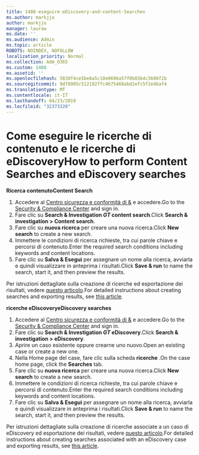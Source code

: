 ```yaml
---
title: 1488-eseguire-eDiscovery-and-content-Searches
ms.author: markjjo
author: markjjo
manager: lauraw
ms.date: ''
ms.audience: Admin
ms.topic: article
ROBOTS: NOINDEX, NOFOLLOW
localization_priority: Normal
ms.collection: Adm_O365
ms.custom: 1488
ms.assetid: ''
ms.openlocfilehash: 5830f4ce5be6a5c10e0696a57f0b83b4c5606f2b
ms.sourcegitcommit: 9d78905c512192ffc4675468abd2efc5f2e4baf4
ms.translationtype: MT
ms.contentlocale: it-IT
ms.lasthandoff: 04/23/2019
ms.locfileid: "32373320"
---
```

# <a name="how-to-perform-content-searches-and-ediscovery-searches"></a><span data-ttu-id="3f486-102">Come eseguire le ricerche di contenuto e le ricerche di eDiscovery</span><span class="sxs-lookup"><span data-stu-id="3f486-102">How to perform Content Searches and eDiscovery searches</span></span>

<span data-ttu-id="3f486-103">**Ricerca contenuto**</span><span class="sxs-lookup"><span data-stu-id="3f486-103">**Content Search**</span></span>

1. <span data-ttu-id="3f486-104">Accedere al [Centro sicurezza e conformità di &](https://protection.office.com) e accedere.</span><span class="sxs-lookup"><span data-stu-id="3f486-104">Go to the [Security & Compliance Center](https://protection.office.com) and sign in.</span></span>
2. <span data-ttu-id="3f486-105">Fare clic su **Search & Investigation _GT_ content search**.</span><span class="sxs-lookup"><span data-stu-id="3f486-105">Click **Search & investigation > Content search**.</span></span>
3. <span data-ttu-id="3f486-106">Fare clic su **nuova ricerca** per creare una nuova ricerca.</span><span class="sxs-lookup"><span data-stu-id="3f486-106">Click **New search** to create a new search.</span></span>
4. <span data-ttu-id="3f486-107">Immettere le condizioni di ricerca richieste, tra cui parole chiave e percorsi di contenuto.</span><span class="sxs-lookup"><span data-stu-id="3f486-107">Enter the required search conditions including keywords and content locations.</span></span>  
5. <span data-ttu-id="3f486-108">Fare clic su **Salva & Esegui** per assegnare un nome alla ricerca, avviarla e quindi visualizzare in anteprima i risultati.</span><span class="sxs-lookup"><span data-stu-id="3f486-108">Click **Save & run** to name the search, start it, and then preview the results.</span></span> 
 
<span data-ttu-id="3f486-109">Per istruzioni dettagliate sulla creazione di ricerche ed esportazione dei risultati, vedere [questo articolo](https://docs.microsoft.com/office365/securitycompliance/content-search).</span><span class="sxs-lookup"><span data-stu-id="3f486-109">For detailed instructions about creating searches and exporting results, see [this article](https://docs.microsoft.com/office365/securitycompliance/content-search).</span></span>

<span data-ttu-id="3f486-110">**ricerche eDiscovery**</span><span class="sxs-lookup"><span data-stu-id="3f486-110">**eDiscovery searches**</span></span>

1. <span data-ttu-id="3f486-111">Accedere al [Centro sicurezza e conformità di &](https://protection.office.com) e accedere.</span><span class="sxs-lookup"><span data-stu-id="3f486-111">Go to the [Security & Compliance Center](https://protection.office.com) and sign in.</span></span>
2. <span data-ttu-id="3f486-112">Fare clic su **Search & Investigation _GT_ eDiscovery**.</span><span class="sxs-lookup"><span data-stu-id="3f486-112">Click **Search & investigation > eDiscovery**.</span></span>
3. <span data-ttu-id="3f486-113">Aprire un caso esistente oppure crearne uno nuovo.</span><span class="sxs-lookup"><span data-stu-id="3f486-113">Open an existing case or create a new one.</span></span>
4. <span data-ttu-id="3f486-114">Nella Home page del case, fare clic sulla scheda **ricerche** .</span><span class="sxs-lookup"><span data-stu-id="3f486-114">On the case home page, click the **Searches** tab.</span></span>  
5. <span data-ttu-id="3f486-115">Fare clic su **nuova ricerca** per creare una nuova ricerca.</span><span class="sxs-lookup"><span data-stu-id="3f486-115">Click **New search** to create a new search.</span></span>
6. <span data-ttu-id="3f486-116">Immettere le condizioni di ricerca richieste, tra cui parole chiave e percorsi di contenuto.</span><span class="sxs-lookup"><span data-stu-id="3f486-116">Enter the required search conditions including keywords and content locations.</span></span>  
7. <span data-ttu-id="3f486-117">Fare clic su **Salva & Esegui** per assegnare un nome alla ricerca, avviarla e quindi visualizzare in anteprima i risultati.</span><span class="sxs-lookup"><span data-stu-id="3f486-117">Click **Save & run** to name the search, start it, and then preview the results.</span></span>

<span data-ttu-id="3f486-118">Per istruzioni dettagliate sulla creazione di ricerche associate a un caso di eDiscovery ed esportazione dei risultati, vedere [questo articolo](https://docs.microsoft.com/office365/securitycompliance/ediscovery-cases).</span><span class="sxs-lookup"><span data-stu-id="3f486-118">For detailed instructions about creating searches associated with an eDiscovery case and exporting results, see [this article](https://docs.microsoft.com/office365/securitycompliance/ediscovery-cases).</span></span>